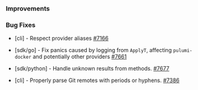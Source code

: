 ### Improvements

### Bug Fixes

- [cli] - Respect provider aliases
  [#7166](https://github.com/pulumi/pulumi/pull/7166)

- [sdk/go] - Fix panics caused by logging from `ApplyT`, affecting
  `pulumi-docker` and potentially other providers
  [#7661](https://github.com/pulumi/pulumi/pull/7661)

- [sdk/python] - Handle unknown results from methods.
  [#7677](https://github.com/pulumi/pulumi/pull/7677)

- [cli] - Properly parse Git remotes with periods or hyphens.
  [#7386](https://github.com/pulumi/pulumi/pull/7386)
